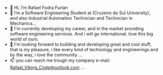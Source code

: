 - 👋 Hi, I’m Rafael Fodra Furlan
- 👀 I’m a Software Engineering Student at (Cruzeiro do Sul University), and also Industrial Automation Technician and Technician in Mechanics...
- 🌱 I'm currently developing my career, and in the market providing software engineering services. And i will go international. love this big world of ours.
- 💞️ I'm looking forward to building and developing great and cool stuff, that is my pleasure, i like every kind of technology and engineerings and by the way, i love the community ...
- 📫 you can reach me trough my company e-mail: Rafael_Viking_Code@outlook.com ...
